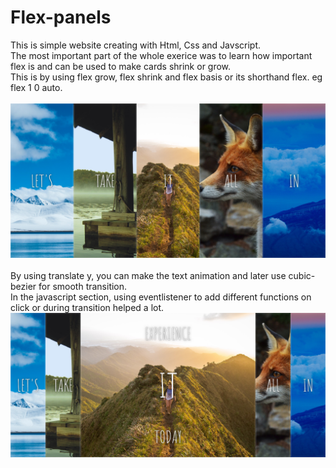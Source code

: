 # Flex-panels
This is simple website creating with Html, Css and Javscript.
<br>
The most important part of the whole exerice was to learn how important flex is and can be used to make cards shrink or grow. 
<br>
This is by using flex grow, flex shrink and flex basis or its shorthand flex. eg flex 1 0 auto. 
<br>
<br>
<img src ='img/Screen-1.png' width='900px'>
<br>
<br>
By using translate y, you can make the text animation and later use cubic-bezier for smooth transition. 
<br>
In the javascript section, using eventlistener to add different functions on click or during transition helped a lot.
<br>
<img src ='img/screen-2.png' width ='900px'>

